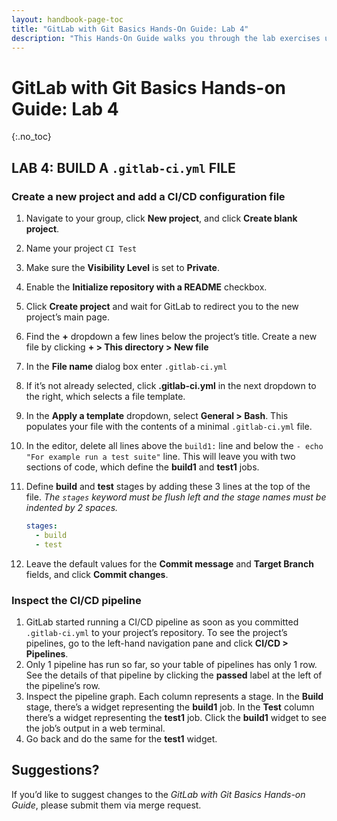 ```yaml
---
layout: handbook-page-toc
title: "GitLab with Git Basics Hands-On Guide: Lab 4"
description: "This Hands-On Guide walks you through the lab exercises used in the GitLab with Git Basics course."
---
```

# GitLab with Git Basics Hands-on Guide: Lab 4
{:.no_toc}

## LAB 4: BUILD A `.gitlab-ci.yml` FILE

### Create a new project and add a CI/CD configuration file

1. Navigate to your group, click **New project**, and click **Create blank project**.
2. Name your project `CI Test`
3. Make sure the **Visibility Level** is set to **Private**.
4. Enable the **Initialize repository with a README** checkbox.
5. Click **Create project** and wait for GitLab to redirect you to the new project’s main page.
6. Find the **+** dropdown a few lines below the project’s title. Create a new file by clicking **+ > This directory > New file**
7. In the **File name** dialog box enter `.gitlab-ci.yml`
8. If it’s not already selected, click **.gitlab-ci.yml** in the next dropdown to the right, which selects a file template.
9. In the **Apply a template** dropdown, select **General > Bash**. This populates your file with the contents of a minimal `.gitlab-ci.yml` file.
10. In the editor, delete all lines above the `build1:` line and below the `- echo "For example run a test suite"` line. This will leave you with two sections of code, which define the **build1** and **test1** jobs.
11. Define **build** and **test** stages by adding these 3 lines at the top of the file. *The `stages` keyword must be flush left and the stage names must be indented by 2 spaces.*

    ```yaml
    stages:
      - build
      - test
    ```
12. Leave the default values for the **Commit message** and **Target Branch** fields, and click **Commit changes**.

### Inspect the CI/CD pipeline

1. GitLab started running a CI/CD pipeline as soon as you committed `.gitlab-ci.yml` to your project’s repository. To see the project’s pipelines, go to the left-hand navigation pane and click **CI/CD > Pipelines**.
1. Only 1 pipeline has run so far, so your table of pipelines has only 1 row. See the details of that pipeline by clicking the **passed** label at the left of the pipeline’s row.
1. Inspect the pipeline graph. Each column represents a stage. In the **Build** stage, there’s a widget representing the **build1** job. In the **Test** column there’s a widget representing the **test1** job. Click the **build1** widget to see the job’s output in a web terminal.
1. Go back and do the same for the **test1** widget.


## Suggestions?

If you’d like to suggest changes to the *GitLab with Git Basics Hands-on Guide*, please submit them via merge request.
